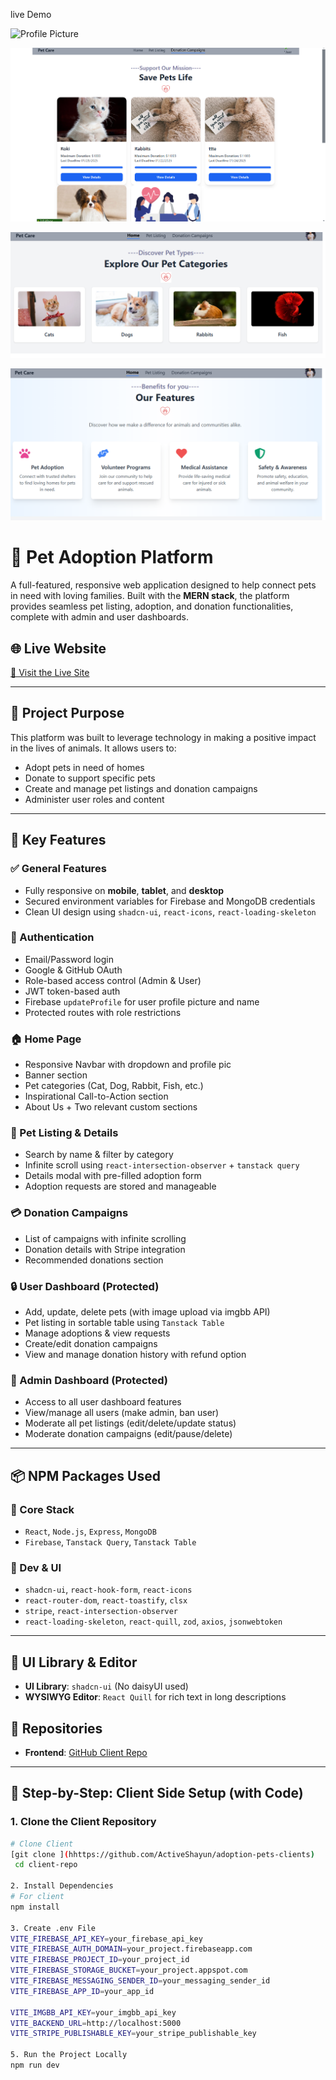 live Demo <Br/>

<img src="https://ibb.co.com/C5y8QLzC" alt="Profile Picture" width="150">

![image alt](https://github.com/ActiveShayun/adoption-pets-clients/blob/7797c62734a642cd0921125622047907f092610c/Screenshot%202025-02-05%20040829.png)

![image alt](https://github.com/ActiveShayun/adoption-pets-clients/blob/9013f0e2c05aacc5f08209809d11012a4967e917/Screenshot%202025-02-05%20193553.png)

![image alt](https://github.com/ActiveShayun/adoption-pets-clients/blob/bd49050fb716daadee172cde7ac767ca6e9d8482/Screenshot%202025-02-05%20193611.png)

# 🐾 Pet Adoption Platform

A full-featured, responsive web application designed to help connect pets in need with loving families. Built with the **MERN stack**, the platform provides seamless pet listing, adoption, and donation functionalities, complete with admin and user dashboards.

## 🌐 Live Website
[🔗 Visit the Live Site](https://adoption-auth.web.app/)

---

## 🎯 Project Purpose

This platform was built to leverage technology in making a positive impact in the lives of animals. It allows users to:
- Adopt pets in need of homes
- Donate to support specific pets
- Create and manage pet listings and donation campaigns
- Administer user roles and content

---

## 🧩 Key Features

### ✅ General Features
- Fully responsive on **mobile**, **tablet**, and **desktop**
- Secured environment variables for Firebase and MongoDB credentials
- Clean UI design using `shadcn-ui`, `react-icons`, `react-loading-skeleton`

### 🚀 Authentication
- Email/Password login
- Google & GitHub OAuth
- Role-based access control (Admin & User)
- JWT token-based auth
- Firebase `updateProfile` for user profile picture and name
- Protected routes with role restrictions

### 🏠 Home Page
- Responsive Navbar with dropdown and profile pic
- Banner section
- Pet categories (Cat, Dog, Rabbit, Fish, etc.)
- Inspirational Call-to-Action section
- About Us + Two relevant custom sections

### 🐶 Pet Listing & Details
- Search by name & filter by category
- Infinite scroll using `react-intersection-observer` + `tanstack query`
- Details modal with pre-filled adoption form
- Adoption requests are stored and manageable

### 💳 Donation Campaigns
- List of campaigns with infinite scrolling
- Donation details with Stripe integration
- Recommended donations section

### 🔒 User Dashboard (Protected)
- Add, update, delete pets (with image upload via imgbb API)
- Pet listing in sortable table using `Tanstack Table`
- Manage adoptions & view requests
- Create/edit donation campaigns
- View and manage donation history with refund option

### 🔐 Admin Dashboard (Protected)
- Access to all user dashboard features
- View/manage all users (make admin, ban user)
- Moderate all pet listings (edit/delete/update status)
- Moderate donation campaigns (edit/pause/delete)

---

## 📦 NPM Packages Used

### 🔧 Core Stack
- `React`, `Node.js`, `Express`, `MongoDB`
- `Firebase`, `Tanstack Query`, `Tanstack Table`

### 🧰 Dev & UI
- `shadcn-ui`, `react-hook-form`, `react-icons`
- `react-router-dom`, `react-toastify`, `clsx`
- `stripe`, `react-intersection-observer`
- `react-loading-skeleton`, `react-quill`, `zod`, `axios`, `jsonwebtoken`

---

## 🌈 UI Library & Editor
- **UI Library**: `shadcn-ui` (No daisyUI used)
- **WYSIWYG Editor**: `React Quill` for rich text in long descriptions


## 📁 Repositories

- **Frontend**: [GitHub Client Repo](hhttps://github.com/ActiveShayun/adoption-pets-clients)

---

##  🧶 Step-by-Step: Client Side Setup (with Code)

###  1. Clone the Client Repository

```bash
# Clone Client
[git clone ](hhttps://github.com/ActiveShayun/adoption-pets-clients)
 cd client-repo

2. Install Dependencies
# For client
npm install

3. Create .env File
VITE_FIREBASE_API_KEY=your_firebase_api_key
VITE_FIREBASE_AUTH_DOMAIN=your_project.firebaseapp.com
VITE_FIREBASE_PROJECT_ID=your_project_id
VITE_FIREBASE_STORAGE_BUCKET=your_project.appspot.com
VITE_FIREBASE_MESSAGING_SENDER_ID=your_messaging_sender_id
VITE_FIREBASE_APP_ID=your_app_id

VITE_IMGBB_API_KEY=your_imgbb_api_key
VITE_BACKEND_URL=http://localhost:5000
VITE_STRIPE_PUBLISHABLE_KEY=your_stripe_publishable_key

5. Run the Project Locally
npm run dev